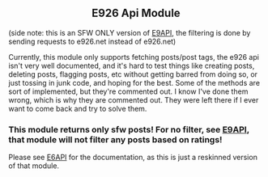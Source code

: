 ## <center>E926 Api Module</center>

(side note: this is an SFW ONLY version of [E9API](https://npmjs.org/package/E9API), the filtering is done by sending requests to e926.net instead of e926.net)

Currently, this module only supports fetching posts/post tags, the e926 api isn't very well documented, and it's hard to test things like creating posts, deleting posts, flagging posts, etc without getting barred from doing so, or just tossing in junk code, and hoping for the best. Some of the methods are sort of implemented, but they're commented out. I know I've done them wrong, which is why they are commented out. They were left there if I ever want to come back and try to solve them.

### This module returns only sfw posts! For no filter, see [E9API](https://npmjs.org/package/e9api), that module will not filter any posts based on ratings!

Please see [E6API](https://npmjs.org/package/e6api) for the documentation, as this is just a reskinned version of that module.
